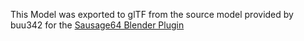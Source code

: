 This Model was exported to glTF from the source model provided by buu342 for the [Sausage64 Blender Plugin](https://github.com/buu342/Blender-Sausage64)